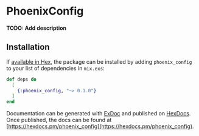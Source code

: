 # PhoenixConfig

**TODO: Add description**

## Installation

If [available in Hex](https://hex.pm/docs/publish), the package can be installed
by adding `phoenix_config` to your list of dependencies in `mix.exs`:

```elixir
def deps do
  [
    {:phoenix_config, "~> 0.1.0"}
  ]
end
```

Documentation can be generated with [ExDoc](https://github.com/elixir-lang/ex_doc)
and published on [HexDocs](https://hexdocs.pm). Once published, the docs can
be found at [https://hexdocs.pm/phoenix_config](https://hexdocs.pm/phoenix_config).

